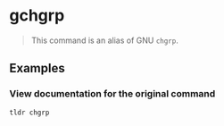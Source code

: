 # gchgrp

> This command is an alias of GNU `chgrp`.

## Examples

### View documentation for the original command

```bash
tldr chgrp
```

